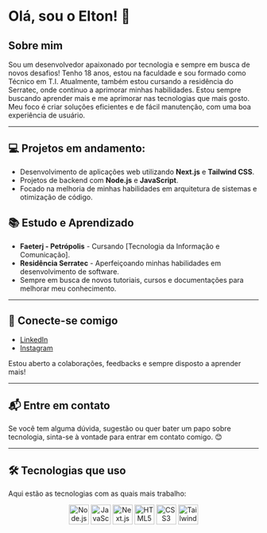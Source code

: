 # Olá, sou o Elton! 👋

## Sobre mim

Sou um desenvolvedor apaixonado por tecnologia e sempre em busca de novos desafios! Tenho 18 anos, estou na faculdade e sou formado como Técnico em T.I. Atualmente, também estou cursando a residência do Serratec, onde continuo a aprimorar minhas habilidades.
Estou sempre buscando aprender mais e me aprimorar nas tecnologias que mais gosto. Meu foco é criar soluções eficientes e de fácil manutenção, com uma boa experiência de usuário.

---

## 💻 Projetos em andamento:
- Desenvolvimento de aplicações web utilizando **Next.js** e **Tailwind CSS**.
- Projetos de backend com **Node.js** e **JavaScript**.
- Focado na melhoria de minhas habilidades em arquitetura de sistemas e otimização de código.

## 📚 Estudo e Aprendizado
- **Faeterj - Petrópolis** - Cursando [Tecnologia da Informação e Comunicação].
- **Residência Serratec** - Aperfeiçoando minhas habilidades em desenvolvimento de software.
- Sempre em busca de novos tutoriais, cursos e documentações para melhorar meu conhecimento.

---

## 🚀 Conecte-se comigo

- [LinkedIn](https://www.linkedin.com/in/elton-kasesky-1682a229b/)
- [Instagram]([https://twitter.com/seu-perfil](https://www.instagram.com/elton.kasesky/))

Estou aberto a colaborações, feedbacks e sempre disposto a aprender mais!

---

## 📬 Entre em contato

Se você tem alguma dúvida, sugestão ou quer bater um papo sobre tecnologia, sinta-se à vontade para entrar em contato comigo. 😊

---

## 🛠️ Tecnologias que uso

Aqui estão as tecnologias com as quais mais trabalho:

<p align="center">
  <img src="https://img.shields.io/badge/Node.js-339933?style=flat&logo=node.js&logoColor=white" alt="Node.js" width="40" />
  <img src="https://img.shields.io/badge/JavaScript-F7DF1E?style=flat&logo=javascript&logoColor=black" alt="JavaScript" width="40" />
  <img src="https://img.shields.io/badge/Next.js-000000?style=flat&logo=next.js&logoColor=white" alt="Next.js" width="40" />
  <img src="https://img.shields.io/badge/HTML5-E34F26?style=flat&logo=html5&logoColor=white" alt="HTML5" width="40" />
  <img src="https://img.shields.io/badge/CSS3-1572B6?style=flat&logo=css3&logoColor=white" alt="CSS3" width="40" />
  <img src="https://img.shields.io/badge/Tailwind_CSS-38B2AC?style=flat&logo=tailwind-css&logoColor=white" alt="Tailwind CSS" width="40" />
</p>
